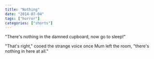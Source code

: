 ```yaml
---
title: "Nothing"
date: "2014-07-04"
tags: ["horror"]
categories: ["shorts"]
---
```


"There's nothing in the damned cupboard, now go to sleep!"

"That's right," cooed the strange voice once Mum left the room, "there's nothing in here at all."
